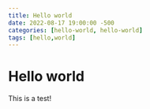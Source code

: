 ```yaml
---
title: Hello world
date: 2022-08-17 19:00:00 -500
categories: [hello-world, hello-world]
tags: [hello,world]
---
```


# Hello world

This is a test!
